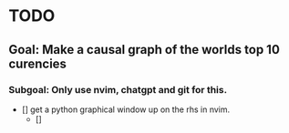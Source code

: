 # TODO

## Goal: Make a causal graph of the worlds top 10 curencies
### Subgoal: Only use nvim, chatgpt and git for this. 
- [] get a python graphical window up on the rhs in nvim. 
    - []
